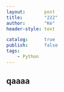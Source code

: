 ```yaml
---
layout:       post
title:        "222"
author:       "Ke"
header-style: text

catalog:      true
publish:      false
tags:
    - Python
---
```


## qaaaa